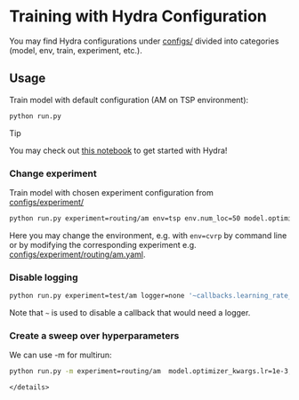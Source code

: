 # Training with Hydra Configuration

You may find Hydra configurations under [configs/](configs/) divided into categories (model, env, train, experiment, etc.).

## Usage

Train model with default configuration (AM on TSP environment):
```bash
python run.py
```

> [!TIP]
> You may check out [this notebook](examples/advanced/1-hydra-config.ipynb) to get started with Hydra!


### Change experiment

Train model with chosen experiment configuration from [configs/experiment/](configs/experiment/)
```bash
python run.py experiment=routing/am env=tsp env.num_loc=50 model.optimizer_kwargs.lr=2e-4
```
Here you may change the environment, e.g. with `env=cvrp` by command line or by modifying the corresponding experiment e.g. [configs/experiment/routing/am.yaml](configs/experiment/routing/am.yaml).
</details>


### Disable logging

```bash
python run.py experiment=test/am logger=none '~callbacks.learning_rate_monitor'
```
Note that `~` is used to disable a callback that would need a logger.


### Create a sweep over hyperparameters

We can use -m for multirun:

```bash
python run.py -m experiment=routing/am  model.optimizer_kwargs.lr=1e-3,1e-4,1e-5
```
```
</details>

